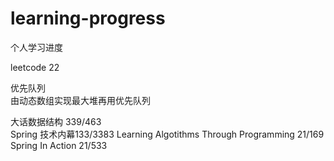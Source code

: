 # learning-progress
个人学习进度    

leetcode 22   


优先队列       
由动态数组实现最大堆再用优先队列      
 

大话数据结构 339/463    
Spring 技术内幕133/3383
Learning Algotithms Through Programming  21/169    
Spring In Action 21/533
